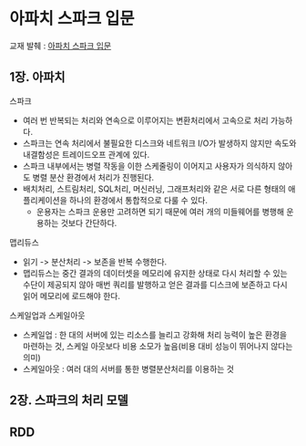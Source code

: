 # 아파치 스파크 입문

교재 발췌 : [아파치 스파크 입문](https://www.hanbit.co.kr/store/books/look.php?p_code=B3640024966)

## 1장. 아파치

스파크
- 여러 번 반복되는 처리와 연속으로 이루어지는 변환처리에서 고속으로 처리 가능하다.
- 스파크는 연속 처리에서 불필요한 디스크와 네트워크 I/O가 발생하지 않지만 속도와 내결함성은 트레이드오프 관계에 있다.
- 스파크 내부에서는 병렬 작동을 이한 스케줄링이 이어지고 사용자가 의식하지 않아도 병렬 분산 환경에서 처리가 진행된다.
- 배치처리, 스트림처리, SQL처리, 머신러닝, 그래프처리와 같은 서로 다른 형태의 애플리케이션을 하나의 환경에서 통합적으로 다룰 수 있다.
  - 운용자는 스파크 운용만 고려하면 되기 때문에 여러 개의 미들웨어를 병행해 운용하는 것보다 간단하다. 

맵리듀스 
- 읽기 -> 분산처리 -> 보존을 반복 수행한다.
- 맵리듀스는 중간 결과의 데이터셋을 메모리에 유지한 상태로 다시 처리할 수 있는 수단이 제공되지 않아 매번 쿼리를 발행하고 얻은 결과를 디스크에 보존하고 다시 읽어 메모리에 로드해야 한다.

스케일업과 스케일아웃
- 스케일업 : 한 대의 서버에 있는 리소스를 늘리고 강화해 처리 능력이 높은 환경을 마련하는 것, 스케일 아웃보다 비용 소모가 높음(비용 대비 성능이 뛰어나지 않다는 의미)
- 스케일아웃 : 여러 대의 서버를 통한 병렬분산처리를 이용하는 것

## 2장. 스파크의 처리 모델

RDD
-
